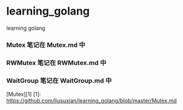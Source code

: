 # learning_golang
learning golang

### Mutex 笔记在 Mutex.md 中
### RWMutex 笔记在 RWMutex.md 中
### WaitGroup 笔记在 WaitGroup.md 中

[Mutex][1]
[1]: https://github.com/liusuxian/learning_golang/blob/master/Mutex.md